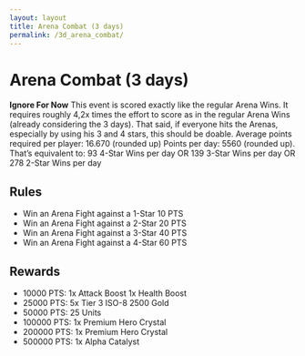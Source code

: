 ```yaml
---
layout: layout
title: Arena Combat (3 days)
permalink: /3d_arena_combat/
---
```


# Arena Combat (3 days)
**Ignore For Now**
This event is scored exactly like the regular Arena Wins.
It requires roughly 4,2x times the effort to score as in the regular Arena Wins (already considering the 3 days).
That said, if everyone hits the Arenas, especially by using his 3 and 4 stars, this should be doable.
Average points required per player: 16.670 (rounded up)
Points per day: 5560 (rounded up). That’s equivalent to:
93 4-Star Wins per day OR
139 3-Star Wins per day OR
278 2-Star Wins per day

## Rules
- Win an Arena Fight against a 1-Star 10 PTS
- Win an Arena Fight against a 2-Star 20 PTS
- Win an Arena Fight against a 3-Star 40 PTS
- Win an Arena Fight against a 4-Star 60 PTS

## Rewards
- 10000  PTS: 1x Attack Boost 1x Health Boost
- 25000  PTS: 5x Tier 3 ISO-8 2500 Gold
- 50000  PTS: 25 Units
- 100000 PTS: 1x Premium Hero Crystal
- 200000 PTS: 1x Premium Hero Crystal
- 500000 PTS: 1x Alpha Catalyst

